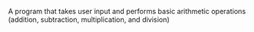 A program that takes user input and performs basic arithmetic operations (addition, subtraction, multiplication, and division)


